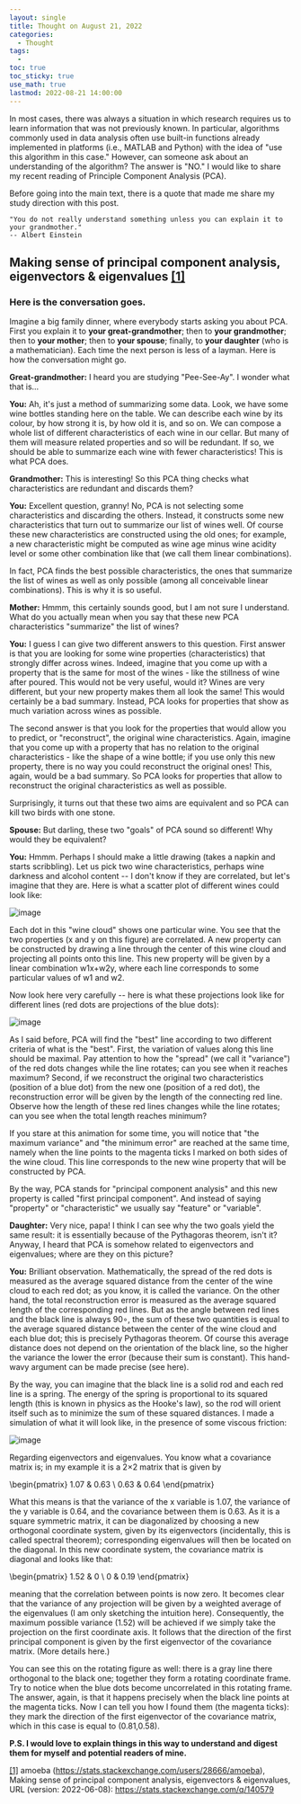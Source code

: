 ```yaml
---
layout: single
title: Thought on August 21, 2022
categories: 
  - Thought
tags:       
  - 
toc: true
toc_sticky: true
use_math: true
lastmod: 2022-08-21 14:00:00
---
```


In most cases, there was always a situation in which research requires us to learn information that was not previously known. In particular, algorithms commonly used in data analysis often use built-in functions already implemented in platforms (i.e., MATLAB and Python) with the idea of "use this algorithm in this case." However, can someone ask about an understanding of the algorithm? The answer is "NO." I would like to share my recent reading of Principle Component Analysis (PCA).

Before going into the main text, there is a quote that made me share my study direction with this post.

```
"You do not really understand something unless you can explain it to your grandmother."
-- Albert Einstein
```

## Making sense of principal component analysis, eigenvectors & eigenvalues <b id="a1">[[1]](#f1)</b>

### Here is the conversation goes.


Imagine a big family dinner, where everybody starts asking you about PCA. First you explain it to **your great-grandmother**; then to **your grandmother**; then to **your mother**; then to **your spouse**; finally, to **your daughter** (who is a mathematician). Each time the next person is less of a layman. Here is how the conversation might go.


**Great-grandmother:** I heard you are studying "Pee-See-Ay". I wonder what that is...

**You:** Ah, it's just a method of summarizing some data. Look, we have some wine bottles standing here on the table. We can describe each wine by its colour, by how strong it is, by how old it is, and so on. We can compose a whole list of different characteristics of each wine in our cellar. But many of them will measure related properties and so will be redundant. If so, we should be able to summarize each wine with fewer characteristics! This is what PCA does.

**Grandmother:** This is interesting! So this PCA thing checks what characteristics are redundant and discards them?

**You:** Excellent question, granny! No, PCA is not selecting some characteristics and discarding the others. Instead, it constructs some new characteristics that turn out to summarize our list of wines well. Of course these new characteristics are constructed using the old ones; for example, a new characteristic might be computed as wine age minus wine acidity level or some other combination like that (we call them linear combinations).

In fact, PCA finds the best possible characteristics, the ones that summarize the list of wines as well as only possible (among all conceivable linear combinations). This is why it is so useful.

**Mother:** Hmmm, this certainly sounds good, but I am not sure I understand. What do you actually mean when you say that these new PCA characteristics "summarize" the list of wines?

**You:** I guess I can give two different answers to this question. First answer is that you are looking for some wine properties (characteristics) that strongly differ across wines. Indeed, imagine that you come up with a property that is the same for most of the wines - like the stillness of wine after poured. This would not be very useful, would it? Wines are very different, but your new property makes them all look the same! This would certainly be a bad summary. Instead, PCA looks for properties that show as much variation across wines as possible.

The second answer is that you look for the properties that would allow you to predict, or "reconstruct", the original wine characteristics. Again, imagine that you come up with a property that has no relation to the original characteristics - like the shape of a wine bottle; if you use only this new property, there is no way you could reconstruct the original ones! This, again, would be a bad summary. So PCA looks for properties that allow to reconstruct the original characteristics as well as possible.

Surprisingly, it turns out that these two aims are equivalent and so PCA can kill two birds with one stone.

**Spouse:** But darling, these two "goals" of PCA sound so different! Why would they be equivalent?

**You:** Hmmm. Perhaps I should make a little drawing (takes a napkin and starts scribbling). Let us pick two wine characteristics, perhaps wine darkness and alcohol content -- I don't know if they are correlated, but let's imagine that they are. Here is what a scatter plot of different wines could look like:

![image](https://user-images.githubusercontent.com/15663593/185815834-3b0a3cda-cdf0-4c6b-a911-c07132d552e0.png)

Each dot in this "wine cloud" shows one particular wine. You see that the two properties (x and y on this figure) are correlated. A new property can be constructed by drawing a line through the center of this wine cloud and projecting all points onto this line. This new property will be given by a linear combination w1x+w2y, where each line corresponds to some particular values of w1 and w2.

Now look here very carefully -- here is what these projections look like for different lines (red dots are projections of the blue dots):

![image](https://i.stack.imgur.com/Q7HIP.gif)

As I said before, PCA will find the "best" line according to two different criteria of what is the "best". First, the variation of values along this line should be maximal. Pay attention to how the "spread" (we call it "variance") of the red dots changes while the line rotates; can you see when it reaches maximum? Second, if we reconstruct the original two characteristics (position of a blue dot) from the new one (position of a red dot), the reconstruction error will be given by the length of the connecting red line. Observe how the length of these red lines changes while the line rotates; can you see when the total length reaches minimum?

If you stare at this animation for some time, you will notice that "the maximum variance" and "the minimum error" are reached at the same time, namely when the line points to the magenta ticks I marked on both sides of the wine cloud. This line corresponds to the new wine property that will be constructed by PCA.

By the way, PCA stands for "principal component analysis" and this new property is called "first principal component". And instead of saying "property" or "characteristic" we usually say "feature" or "variable".

**Daughter:** Very nice, papa! I think I can see why the two goals yield the same result: it is essentially because of the Pythagoras theorem, isn't it? Anyway, I heard that PCA is somehow related to eigenvectors and eigenvalues; where are they on this picture?

**You:** Brilliant observation. Mathematically, the spread of the red dots is measured as the average squared distance from the center of the wine cloud to each red dot; as you know, it is called the variance. On the other hand, the total reconstruction error is measured as the average squared length of the corresponding red lines. But as the angle between red lines and the black line is always 90∘, the sum of these two quantities is equal to the average squared distance between the center of the wine cloud and each blue dot; this is precisely Pythagoras theorem. Of course this average distance does not depend on the orientation of the black line, so the higher the variance the lower the error (because their sum is constant). This hand-wavy argument can be made precise (see here).

By the way, you can imagine that the black line is a solid rod and each red line is a spring. The energy of the spring is proportional to its squared length (this is known in physics as the Hooke's law), so the rod will orient itself such as to minimize the sum of these squared distances. I made a simulation of what it will look like, in the presence of some viscous friction:

![image](https://i.stack.imgur.com/lNHqt.gif)

Regarding eigenvectors and eigenvalues. You know what a covariance matrix is; in my example it is a 2×2 matrix that is given by

\begin{pmatrix}
1.07 & 0.63 \\
0.63 & 0.64 
\end{pmatrix}

What this means is that the variance of the x variable is 1.07, the variance of the y variable is 0.64, and the covariance between them is 0.63. As it is a square symmetric matrix, it can be diagonalized by choosing a new orthogonal coordinate system, given by its eigenvectors (incidentally, this is called spectral theorem); corresponding eigenvalues will then be located on the diagonal. In this new coordinate system, the covariance matrix is diagonal and looks like that:

\begin{pmatrix}
1.52 & 0 \\
0    & 0.19 
\end{pmatrix}

meaning that the correlation between points is now zero. It becomes clear that the variance of any projection will be given by a weighted average of the eigenvalues (I am only sketching the intuition here). Consequently, the maximum possible variance (1.52) will be achieved if we simply take the projection on the first coordinate axis. It follows that the direction of the first principal component is given by the first eigenvector of the covariance matrix. (More details here.)

You can see this on the rotating figure as well: there is a gray line there orthogonal to the black one; together they form a rotating coordinate frame. Try to notice when the blue dots become uncorrelated in this rotating frame. The answer, again, is that it happens precisely when the black line points at the magenta ticks. Now I can tell you how I found them (the magenta ticks): they mark the direction of the first eigenvector of the covariance matrix, which in this case is equal to (0.81,0.58).

**P.S. I would love to explain things in this way to understand and digest them for myself and potential readers of mine.**

<b id="f1"></b>[[1]](#a1) amoeba (https://stats.stackexchange.com/users/28666/amoeba), Making sense of principal component analysis, eigenvectors & eigenvalues, URL (version: 2022-06-08): https://stats.stackexchange.com/q/140579
